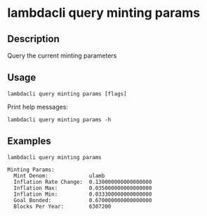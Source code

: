 # lambdacli query minting params 

## Description

Query the current minting parameters

## Usage

```
lambdacli query minting params [flags]
```

Print help messages:
```
lambdacli query minting params -h
```

## Examples

```
lambdacli query minting params
   
Minting Params:
  Mint Denom:             ulamb
  Inflation Rate Change:  0.130000000000000000
  Inflation Max:          0.035000000000000000
  Inflation Min:          0.033300000000000000
  Goal Bonded:            0.670000000000000000
  Blocks Per Year:        6307200
```
